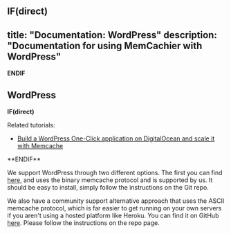 **IF(direct)**
---
title: "Documentation: WordPress"
description: "Documentation for using MemCachier with WordPress"
---
**ENDIF**

## WordPress

**IF(direct)**
<div class="alert alert-info">
Related tutorials:
<ul>
  <li><a href="https://blog.memcachier.com/2019/10/14/wordpress-on-digital-ocean/">Build a WordPress One-Click application on DigitalOcean and scale it with Memcache</a></li>
</ul>
</div>
**ENDIF**

We support WordPress through two different options. The first you can find
[here](https://github.com/memcachier/wordpress-cache), and uses the binary
memcache protocol and is supported by us. It should be easy to install, simply
follow the instructions on the Git repo.

We also have a community support alternative approach that uses the ASCII
memcache protocol, which is far easier to get running on your own servers if
you aren't using a hosted platform like Heroku. You can find it on GitHub
[here](https://github.com/hubertnguyen/memcachier). Please follow the
instructions on the repo page.
